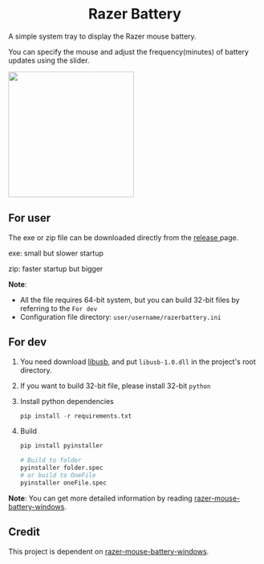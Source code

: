 <div align="center">
  <h1 align="center">Razer Battery</h1>
</div>

A simple system tray to display the Razer mouse battery.

You can specify the mouse and adjust the frequency(minutes) of battery updates using the slider.

<img src="https://raw.githubusercontent.com/Maasea/razerBattery/main/imags/display.png" width="250" height="250">

## For user

The exe or zip file can be downloaded directly from the [release ](https://github.com/Maasea/razerBattery/releases) page.

exe: small but slower startup

zip: faster startup but  bigger

**Note**: 

- All the file requires 64-bit system, but you can build 32-bit files by referring to the `For dev`
- Configuration file directory: `user/username/razerbattery.ini`

## For dev

1. You need download [libusb](https://libusb.info/), and put `libusb-1.0.dll` in the project's root directory.

2. If you want to build 32-bit file, please install 32-bit `python`

3. Install python dependencies

   ```python
   pip install -r requirements.txt
   ```

4. Build

   ```python
   pip install pyinstaller
   ```

   ```python
   # Build to folder
   pyinstaller folder.spec 
   # or build to OneFile
   pyinstaller oneFile.spec
   ```

**Note**: You can get more detailed information by reading  [razer-mouse-battery-windows](https://github.com/hsutungyu/razer-mouse-battery-windows).

## Credit

This project is dependent on  [razer-mouse-battery-windows](https://github.com/hsutungyu/razer-mouse-battery-windows).

